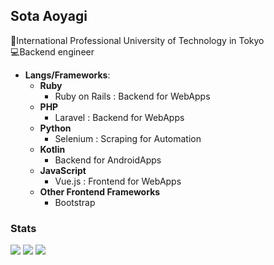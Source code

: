 ## Sota Aoyagi
:school:International Professional University of Technology in Tokyo  
:computer:Backend engineer

* **Langs/Frameworks**:  
  * **Ruby**
      * Ruby on Rails : Backend for WebApps
  * **PHP**
    * Laravel : Backend for WebApps
  * **Python**
    * Selenium : Scraping for Automation
  * **Kotlin**
    * Backend for AndroidApps
  * **JavaScript**
    * Vue.js : Frontend for WebApps
  * **Other Frontend Frameworks**
    * Bootstrap


### Stats
![](https://github-profile-summary-cards.vercel.app/api/cards/profile-details?username=yagi-73&theme=monokai)
![](http://github-profile-summary-cards.vercel.app/api/cards/repos-per-language?username=yagi-73&theme=monokai)
![](http://github-profile-summary-cards.vercel.app/api/cards/most-commit-language?username=yagi-73&theme=monokai)
